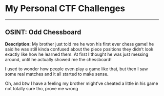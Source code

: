 # My Personal CTF Challenges

---

## OSINT: **Odd Chessboard**

**Description:**
 My brother just told me he won his first ever chess game! he said he was still kinda confused about the piece positions they didn’t look exactly like how he learned them. At first I thought he was just messing around, until he actually showed me the chessboard!

I used to wonder how people even play a game like that, but then I saw some real matches and it all started to make sense.

Oh, and btw I have a feeling my brother might’ve cheated a little in his game not totally sure tho,  prove me wrong

